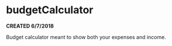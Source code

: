 # budgetCalculator

**CREATED 6/7/2018**

Budget calculator meant to show both your expenses and income.
